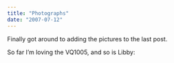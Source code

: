 ```yaml
---
title: "Photographs"
date: "2007-07-12"
---
```


<div class="content">
<p>Finally got around to adding the pictures to the last post.</p>
<p>So far I’m loving the VQ1005, and so is Libby:</p>
<p><a href="http://picasaweb.google.com/jason.gullickson/VQ1005Photos/photo#5082598909975594802" target="_blank">
<img alt="" src="http://lh3.google.com/jason.gullickson/RokEx6TiBzI/AAAAAAAAAcg/hvZ2QnmU9VM/s400/IMG_0010_5.JPG"/>
</a></p>
</div>
